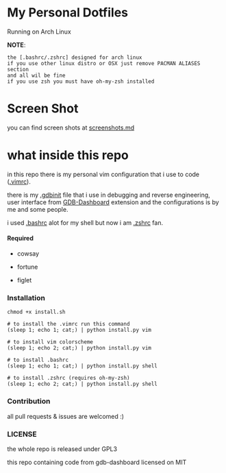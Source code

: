 # My Personal Dotfiles

Running on Arch Linux

**NOTE**:
```
the [.bashrc/.zshrc] designed for arch linux
if you use other linux distro or OSX just remove PACMAN ALIASES section 
and all wil be fine
if you use zsh you must have oh-my-zsh installed
```

# Screen Shot

you can find screen shots at [screenshots.md](Screenshots.md)


# what inside this repo
in this repo there is my personal vim configuration that i use to code ([.vimrc](.vimrc)).

there is my [.gdbinit](.gdbinit) file that i use in debugging and reverse engineering, user interface from [GDB-Dashboard](https://github.com/cyrus-and/gdb-dashboard) extension and the configurations is by me and some people.

i used [.bashrc](.bashrc) alot for my shell but now i am [.zshrc](.zshrc) fan.

#### Required

- cowsay

- fortune

- figlet

### Installation

```shell
chmod +x install.sh

# to install the .vimrc run this command
(sleep 1; echo 1; cat;) | python install.py vim

# to install vim colorscheme
(sleep 1; echo 2; cat;) | python install.py vim

# to install .bashrc
(sleep 1; echo 1; cat;) | python install.py shell

# to install .zshrc (requires oh-my-zsh)
(sleep 1; echo 2; cat;) | python install.py shell

```

### Contribution
all pull requests & issues are welcomed :)

### LICENSE
the whole repo is released under GPL3

this repo containing code from gdb-dashboard licensed on MIT
